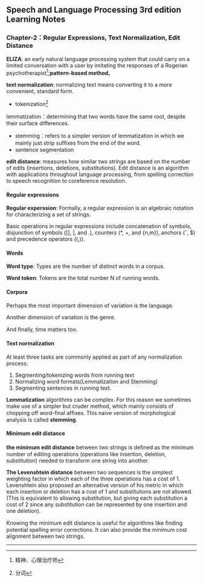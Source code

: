 ## Speech and Language Processing 3rd edition Learning Notes

### Chapter-2：Regular Expressions, Text Normalization, Edit Distance

**ELIZA**: an early natural language processing system that could carry on a limited conversation with a user by imitating the responses of a Rogerian psychotherapist[^1];**pattern-based method**。

**text normalization**: normalizing text means converting it to a more convenient, standard form.

- tokenization[^2]

lemmatization：determining that two words have the same root, despite their surface differences.

 + stemming：refers to a simpler version of lemmatization in which we mainly just strip sufﬁxes from the end of the word.
 + sentence segmentation

**edit distance**: measures how similar two strings are based on the number of edits (insertions, deletions, substitutions). Edit distance is an algorithm with applications throughout language processing, from spelling correction to speech recognition to coreference resolution.

#### Regular expressions

**Regular experssion**: Formally, a regular expression is an algebraic notation for characterizing a set of strings.

Basic operations in regular expressions include concatenation of symbols, disjunction of symbols ([], |, and .), counters (*, +, and {n,m}), anchors (ˆ, $) and precedence operators ((,)).



#### Words

**Word type**: Types are the number of distinct words in a corpus.

**Word token**: Tokens are the total number N of running words.



#### Corpora

Perhaps the most important dimension of variation is the language. 

Another dimension of variation is the genre.

And ﬁnally, time matters too.



#### Text normalization

At least three tasks are commonly applied as part of any normalization process:

1. Segmenting/tokenizing words from running text
2. Normalizing word formats(Lemmatization and Stemming)
3. Segmenting sentences in running text.

**Lemmatization** algorithms can be complex. For this reason we sometimes make use of a simpler but cruder method, which mainly consists of chopping off word-ﬁnal afﬁxes. This naive version of morphological analysis is called **stemming**.



#### Minimum edit distance

**the minimum edit distance** between two strings is deﬁned as the minimum number of editing operations (operations like insertion, deletion, substitution) needed to transform one string into another.

**The Levenshtein distance** between two sequences is the simplest weighting factor in which each of the three operations has a cost of 1. Levenshtein also proposed an alternative version of his metric in which each insertion or deletion has a cost of 1 and substitutions are not allowed. (This is equivalent to allowing substitution, but giving each substitution a cost of 2 since any substitution can be represented by one insertion and one deletion).

Knowing the minimum edit distance is useful for algorithms like ﬁnding potential spelling error corrections. It can also provide the minimum cost alignment between two strings.







------



[^1]: 精神、心理治疗师
[^2]: 分词



